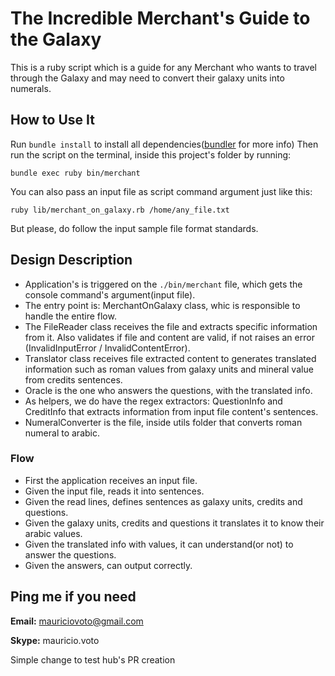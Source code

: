 # The Incredible Merchant's Guide to the Galaxy

This is a ruby script which is a guide for any Merchant who wants to travel through the
Galaxy and may need to convert their galaxy units into numerals.

## How to Use It

Run ```bundle install``` to install all dependencies([bundler](https://github.com/bundler/bundler) for more info)
Then run the script on the terminal, inside this project's folder by running:

```bundle exec ruby bin/merchant```

You can also pass an input file as script command argument just like this:

```ruby lib/merchant_on_galaxy.rb /home/any_file.txt```

But please, do follow the input sample file format standards.

## Design Description

- Application's is triggered on the ```./bin/merchant``` file, which gets the console
command's argument(input file).
- The entry point is: MerchantOnGalaxy class, whic is responsible to handle the entire
flow.
- The FileReader class receives the file and extracts specific information from it. Also
validates if file and content are valid, if not raises an error
(InvalidInputError / InvalidContentError).
- Translator class receives file extracted content to generates translated information
such as roman values from galaxy units and mineral value from credits sentences.
- Oracle is the one who answers the questions, with the translated info.
- As helpers, we do have the regex extractors: QuestionInfo and CreditInfo that extracts
information from input file content's sentences.
- NumeralConverter is the file, inside utils folder that converts roman numeral to arabic.

### Flow

- First the application receives an input file.
- Given the input file, reads it into sentences.
- Given the read lines, defines sentences as galaxy units, credits and questions.
- Given the galaxy units, credits and questions it translates it to know their arabic
values.
- Given the translated info with values, it can understand(or not) to answer the
questions.
- Given the answers, can output correctly.

## Ping me if you need

**Email:** mauriciovoto@gmail.com

**Skype:** mauricio.voto

Simple change to test hub's PR creation
